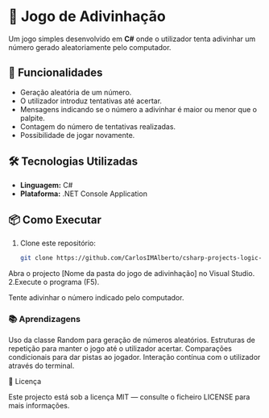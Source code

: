 # 🎯 Jogo de Adivinhação

Um jogo simples desenvolvido em **C#** onde o utilizador tenta adivinhar um número gerado aleatoriamente pelo computador.

## 🚀 Funcionalidades
- Geração aleatória de um número.
- O utilizador introduz tentativas até acertar.
- Mensagens indicando se o número a adivinhar é maior ou menor que o palpite.
- Contagem do número de tentativas realizadas.
- Possibilidade de jogar novamente.

## 🛠 Tecnologias Utilizadas
- **Linguagem:** C#
- **Plataforma:** .NET Console Application

## 📦 Como Executar
1. Clone este repositório:
   ```bash
   git clone https://github.com/CarlosIMAlberto/csharp-projects-logic-console
Abra o projecto [Nome da pasta do jogo de adivinhação] no Visual Studio.
2.Execute o programa (F5).

Tente adivinhar o número indicado pelo computador.

### 📚 Aprendizagens

Uso da classe Random para geração de números aleatórios.
Estruturas de repetição para manter o jogo até o utilizador acertar.
Comparações condicionais para dar pistas ao jogador.
Interação contínua com o utilizador através do terminal.

📄 Licença

Este projecto está sob a licença MIT — consulte o ficheiro LICENSE para mais informações.
